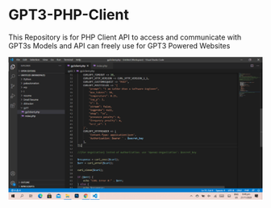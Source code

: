 # GPT3-PHP-Client
This Repository is for PHP Client API to access and communicate with GPT3s Models and API can freely use for GPT3 Powered Websites  


![API Backend](https://github.com/msafdarkhan/GPT3-PHP-Client/raw/main/Screenshots/Code.png "My Input Code to this API")

